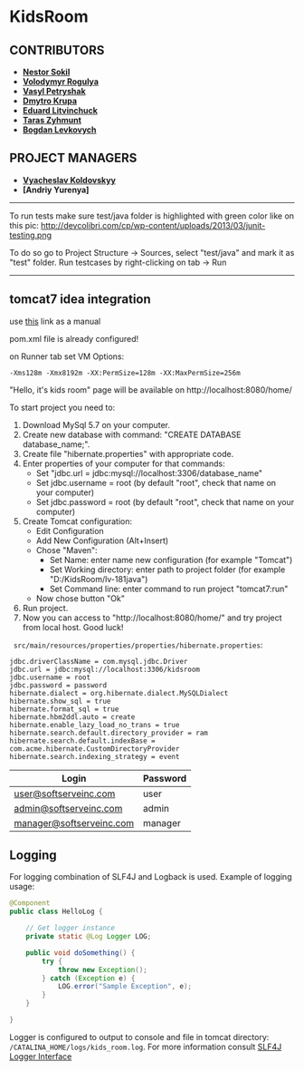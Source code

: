 # KidsRoom
CONTRIBUTORS
------------
* **[Nestor Sokil](https://github.com/nestorsokil)**
* **[Volodymyr Rogulya](https://github.com/vrogulya)**
* **[Vasyl Petryshak](https://github.com/Petryshakvasyl)**
* **[Dmytro Krupa](https://github.com/KrupaDmytro)**
* **[Eduard Litvinchuck](https://github.com/litvinchuck)**
* **[Taras Zyhmunt](https://github.com/EditedBoy)**
* **[Bogdan Levkovych](https://github.com/levkovych67)**


PROJECT MANAGERS
------------
* **[Vyacheslav Koldovskyy](https://github.com/koldovsky)**
* **[Andriy Yurenya]**

------------

To run tests make sure test/java folder is highlighted with green color like on this pic: http://devcolibri.com/cp/wp-content/uploads/2013/03/junit-testing.png

To do so go to Project Structure -> Sources, select "test/java" and mark it as "test" folder.
Run testcases by right-clicking on tab -> Run

---------------------------------


tomcat7 idea integration
------------------------
use [this](https://dzone.com/articles/headless-setup-java-project) link as a manual

pom.xml file is already configured!

on Runner tab set VM Options: 
```
-Xms128m -Xmx8192m -XX:PermSize=128m -XX:MaxPermSize=256m
```

"Hello, it's kids room" page will be available on http://localhost:8080/home/

To start project you need to:
 1. Download MySql 5.7 on your computer.
 2. Create new database with command: "CREATE DATABASE database_name;".
 3. Create file "hibernate.properties" with appropriate code.
 4. Enter properties of your computer for that commands:
    - Set "jdbc.url = jdbc:mysql://localhost:3306/database_name"
    - Set jdbc.username = root (by default "root", check that name on your computer)
    - Set jdbc.password = root (by default "root", check that name on your computer)
 5. Create Tomcat configuration:
    - Edit Configuration
    - Add New Configuration (Alt+Insert)
    - Chose "Maven":
        + Set Name: enter name new configuration (for example "Tomcat")
        + Set Working directory: enter path to project folder (for example "D:/KidsRoom/lv-181java")
        + Set Command line: enter command to run project "tomcat7:run"
    - Now chose button "Ok"
 6. Run project.
 7. Now you can access to "http://localhost:8080/home/" and try project from local host. Good luck!

` src/main/resources/properties/properties/hibernate.properties`:
```properties
jdbc.driverClassName = com.mysql.jdbc.Driver
jdbc.url = jdbc:mysql://localhost:3306/kidsroom
jdbc.username = root
jdbc.password = password
hibernate.dialect = org.hibernate.dialect.MySQLDialect
hibernate.show_sql = true
hibernate.format_sql = true
hibernate.hbm2ddl.auto = create
hibernate.enable_lazy_load_no_trans = true
hibernate.search.default.directory_provider = ram
hibernate.search.default.indexBase = com.acme.hibernate.CustomDirectoryProvider
hibernate.search.indexing_strategy = event
```

|Login|Password|
|-----|--------|
|user@softserveinc.com|user|
|admin@softserveinc.com|admin|
|manager@softserveinc.com|manager|

Logging
-------
For logging combination of SLF4J and Logback is used. Example of logging usage:
```java
@Component
public class HelloLog {

    // Get logger instance
    private static @Log Logger LOG;

    public void doSomething() {
        try {
            throw new Exception();
        } catch (Exception e) {
            LOG.error("Sample Exception", e);
        }
    }

}
```
Logger is configured to output to console and file in tomcat directory:
` /CATALINA_HOME/logs/kids_room.log`. For more information consult
[SLF4J Logger Interface](http://www.slf4j.org/apidocs/org/slf4j/Logger.html)
